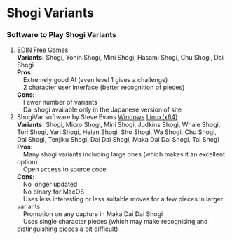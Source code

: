 # Shogi Variants  
### Software to Play Shogi Variants  
1. [SDIN Free Games](https://sdin.jp)<br>**Variants:** Shogi, Yonin Shogi, Mini Shogi, Hasami Shogi, Chu Shogi, Dai Shogi<br>**Pros:** <br>&emsp;Extremely good AI (even level 1 gives a challenge)<br>&emsp;2 character user interface (better recognition of pieces)<br>**Cons:**  <br>&emsp;Fewer number of variants<br>&emsp;Dai shogi available only in the Japanese version of site
2. ShogiVar software by Steve Evans [Windows](http://trout.customer.netspace.net.au/index.html) [Linux(x64)](http://hgm.nubati.net/ShogiVar/)<br>**Variants:** Shogi, Micro Shogi, Mini Shogi, Judkins Shogi, Whale Shogi, Tori Shogi, Yari Shogi, Heian Shogi, Sho Shogi, Wa Shogi, Chu Shogi, Dai Shogi, Tenjiku Shogi, Dai Dai Shogi, Maka Dai Dai Shogi, Tai Shogi<br>**Pros:** <br>&emsp;Many shogi variants including large ones (which makes it an excellent option)<br>&emsp;Open access to source code<br>**Cons:** <br>&emsp;No longer updated<br>&emsp;No binary for MacOS<br>&emsp;Uses less interesting or less suitable moves for a few pieces in larger variants<br>&emsp;Promotion on any capture in Maka Dai Dai Shogi<br>&emsp;Uses single character pieces (which may make recognising and distinguishing pieces a bit difficult)
